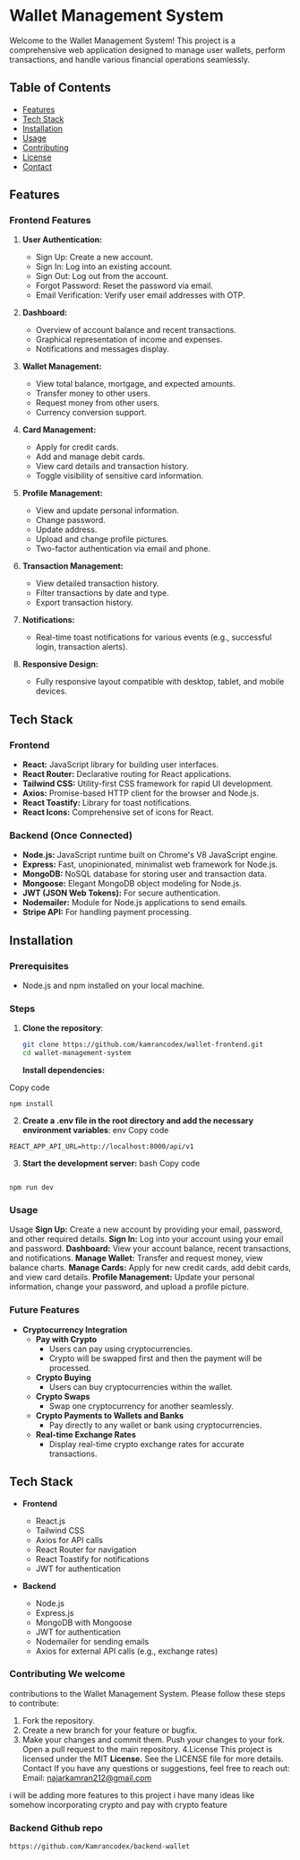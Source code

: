 # Wallet Management System

Welcome to the Wallet Management System! This project is a comprehensive web application designed to manage user wallets, perform transactions, and handle various financial operations seamlessly.

## Table of Contents

- [Features](#features)
- [Tech Stack](#tech-stack)
- [Installation](#installation)
- [Usage](#usage)
- [Contributing](#contributing)
- [License](#license)
- [Contact](#contact)

## Features

### Frontend Features

1. **User Authentication:**

   - Sign Up: Create a new account.
   - Sign In: Log into an existing account.
   - Sign Out: Log out from the account.
   - Forgot Password: Reset the password via email.
   - Email Verification: Verify user email addresses with OTP.

2. **Dashboard:**

   - Overview of account balance and recent transactions.
   - Graphical representation of income and expenses.
   - Notifications and messages display.

3. **Wallet Management:**

   - View total balance, mortgage, and expected amounts.
   - Transfer money to other users.
   - Request money from other users.
   - Currency conversion support.

4. **Card Management:**

   - Apply for credit cards.
   - Add and manage debit cards.
   - View card details and transaction history.
   - Toggle visibility of sensitive card information.

5. **Profile Management:**

   - View and update personal information.
   - Change password.
   - Update address.
   - Upload and change profile pictures.
   - Two-factor authentication via email and phone.

6. **Transaction Management:**

   - View detailed transaction history.
   - Filter transactions by date and type.
   - Export transaction history.

7. **Notifications:**

   - Real-time toast notifications for various events (e.g., successful login, transaction alerts).

8. **Responsive Design:**
   - Fully responsive layout compatible with desktop, tablet, and mobile devices.

## Tech Stack

### Frontend

- **React:** JavaScript library for building user interfaces.
- **React Router:** Declarative routing for React applications.
- **Tailwind CSS:** Utility-first CSS framework for rapid UI development.
- **Axios:** Promise-based HTTP client for the browser and Node.js.
- **React Toastify:** Library for toast notifications.
- **React Icons:** Comprehensive set of icons for React.

### Backend (Once Connected)

- **Node.js:** JavaScript runtime built on Chrome's V8 JavaScript engine.
- **Express:** Fast, unopinionated, minimalist web framework for Node.js.
- **MongoDB:** NoSQL database for storing user and transaction data.
- **Mongoose:** Elegant MongoDB object modeling for Node.js.
- **JWT (JSON Web Tokens):** For secure authentication.
- **Nodemailer:** Module for Node.js applications to send emails.
- **Stripe API:** For handling payment processing.

## Installation

### Prerequisites

- Node.js and npm installed on your local machine.

### Steps

1. **Clone the repository**:
   ```bash
   git clone https://github.com/kamrancodex/wallet-frontend.git
   cd wallet-management-system
   ```
   **Install dependencies:**

Copy code

```
npm install
```

2. **Create a .env file in the root directory and add the necessary
   environment variables**: env Copy code

```
REACT_APP_API_URL=http://localhost:8000/api/v1
```

3. **Start the development server:**
   bash Copy code

```

npm run dev
```

### Usage

Usage
**Sign Up:** Create a new account by providing your email, password, and other required details.
**Sign In:** Log into your account using your email and password.
**Dashboard:** View your account balance, recent transactions, and notifications.
**Manage Wallet:** Transfer and request money, view balance charts.
**Manage Cards:** Apply for new credit cards, add debit cards, and view card details.
**Profile Management:** Update your personal information, change your password, and upload a profile picture.
### Future Features

- **Cryptocurrency Integration**
  - **Pay with Crypto**
    - Users can pay using cryptocurrencies.
    - Crypto will be swapped first and then the payment will be processed.
  - **Crypto Buying**
    - Users can buy cryptocurrencies within the wallet.
  - **Crypto Swaps**
    - Swap one cryptocurrency for another seamlessly.
  - **Crypto Payments to Wallets and Banks**
    - Pay directly to any wallet or bank using cryptocurrencies.
  - **Real-time Exchange Rates**
    - Display real-time crypto exchange rates for accurate transactions.

## Tech Stack

- **Frontend**

  - React.js
  - Tailwind CSS
  - Axios for API calls
  - React Router for navigation
  - React Toastify for notifications
  - JWT for authentication

- **Backend**
  - Node.js
  - Express.js
  - MongoDB with Mongoose
  - JWT for authentication
  - Nodemailer for sending emails
  - Axios for external API calls (e.g., exchange rates)

### Contributing We welcome

contributions to the Wallet Management System. Please follow these steps to
contribute:
1. Fork the repository.
2. Create a new branch for your feature or bugfix.
3. Make your changes and commit them. Push your changes to your fork. Open a pull
request to the main repository.
4.License This project is licensed under the MIT
**License.** See the LICENSE file for more details. Contact If you have any
questions or suggestions, feel free to reach out: Email: najarkamran212@gmail.com


i will be adding more features to this project i have many ideas like somehow incorporating crypto and pay with crypto feature

### Backend Github repo

```
https://github.com/Kamrancodex/backend-wallet
```


